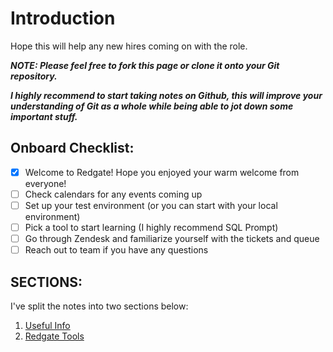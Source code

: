 # Introduction
Hope this will help any new hires coming on with the role.

***NOTE: Please feel free to fork this page or clone it onto your Git repository.***

***I highly recommend to start taking notes on Github, this will improve your understanding of Git as a whole while being able to jot down some important stuff.***

## Onboard Checklist:
- [x] Welcome to Redgate! Hope you enjoyed your warm welcome from everyone!
- [ ] Check calendars for any events coming up
- [ ] Set up your test environment (or you can start with your local environment)
- [ ] Pick a tool to start learning (I highly recommend SQL Prompt)
- [ ] Go through Zendesk and familiarize yourself with the tickets and queue
- [ ] Reach out to team if you have any questions

## SECTIONS:
I've split the notes into two sections below:
1. [Useful Info](https://github.com/daviddang-redgate/my-notes/blob/main/UsefulInfo.md#useful-info)
2. [Redgate Tools](https://github.com/daviddang-redgate/my-notes/blob/main/RedgateTools.md)
